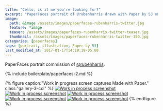 ```yaml
---
title: "Cello, is it me you're looking for?"
excerpt: "PaperFaces portrait of @rubenharris drawn with Paper by 53 on an iPad."
image: 
  path: &image /assets/images/paperfaces-rubenharris-twitter.jpg 
  feature: *image
  teaser: /assets/images/paperfaces-rubenharris-twitter-teaser.jpg
  thumbnail: /assets/images/paperfaces-rubenharris-twitter-150.jpg
categories: [paperfaces]
tags: [portrait, illustration, Paper by 53]
last_modified_at: 2017-01-17T14:19:19-05:00
---
```


PaperFaces portrait commission of [@rubenharris](https://twitter.com/rubenharris).

{% include boilerplate/paperfaces-2.md %}

{% figure caption:"Work in progress screen captures Made with Paper." class:"gallery-3-col" %}
[![Work in process screenshot](/assets/images/paperfaces-rubenharris-process-1-600.jpg)](/assets/images/paperfaces-rubenharris-process-1-lg.jpg)
[![Work in process screenshot](/assets/images/paperfaces-rubenharris-process-2-600.jpg)](/assets/images/paperfaces-rubenharris-process-2-lg.jpg)
[![Work in process screenshot](/assets/images/paperfaces-rubenharris-process-3-600.jpg)](/assets/images/paperfaces-rubenharris-process-3-lg.jpg)
[![Work in process screenshot](/assets/images/paperfaces-rubenharris-process-4-600.jpg)](/assets/images/paperfaces-rubenharris-process-4-lg.jpg)
[![Work in process screenshot](/assets/images/paperfaces-rubenharris-process-5-600.jpg)](/assets/images/paperfaces-rubenharris-process-5-lg.jpg)
{% endfigure %}
